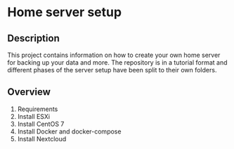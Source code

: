 # Home server setup
## Description
This project contains information on how to create your own home server for backing up your data and more. The repository is in a tutorial format and different phases of the server setup have been split to their own folders.

## Overview
1. Requirements
2. Install ESXi
3. Install CentOS 7
4. Install Docker and docker-compose
5. Install Nextcloud

